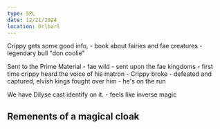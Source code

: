 ```yaml
---
type: SPL
date: 12/21/2024
location: Orlbarl
---
```


Crippy gets some good info, 
	- book about fairies and fae creatures
		- legendary bull "don coolie"

Sent to the Prime Material
	- fae wild
	- sent upon the fae kingdoms
	- first time crippy heard the voice of his matron
	- Crippy broke
	- defeated and captured, elvish kings fought over him
	- he's on the run

We have Dilyse cast identify on it. 
	- feels like inverse magic

Remenents of a magical cloak
- 
